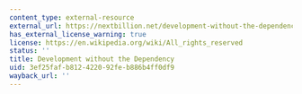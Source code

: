 ```yaml
---
content_type: external-resource
external_url: https://nextbillion.net/development-without-the-dependency/
has_external_license_warning: true
license: https://en.wikipedia.org/wiki/All_rights_reserved
status: ''
title: Development without the Dependency
uid: 3ef25faf-b812-4220-92fe-b886b4ff0df9
wayback_url: ''
---
```

